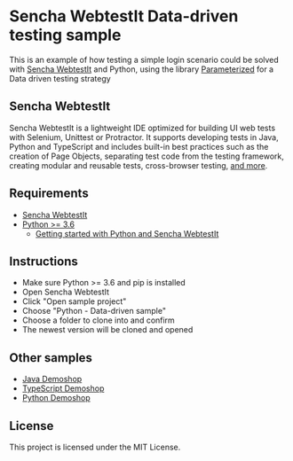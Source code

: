 # Sencha WebtestIt Data-driven testing sample

This is an example of how testing a simple login scenario could be solved with [Sencha WebtestIt](https://docs.sencha.com/webtestit/) and Python, using the library [Parameterized](https://pypi.org/project/parameterized/) for a Data driven testing strategy

## Sencha WebtestIt

Sencha WebtestIt is a lightweight IDE optimized for building UI web tests with Selenium, Unittest or Protractor. It supports developing tests in Java, Python and TypeScript and includes built-in best practices such as the creation of Page Objects, separating test code from the testing framework, creating modular and reusable tests, cross-browser testing, [and more](https://docs.sencha.com/webtestit/).

## Requirements

* [Sencha WebtestIt](https://docs.sencha.com/webtestit/)
* [Python >= 3.6](https://wiki.python.org/moin/BeginnersGuide/Download)
	* [Getting started with Python and Sencha WebtestIt](https://docs.sencha.com/webtestit/getting-started/getting-started-with-python-and-ranorex-webtestit.html)

## Instructions

* Make sure Python >= 3.6 and pip is installed
* Open Sencha WebtestIt
* Click "Open sample project"
* Choose "Python - Data-driven sample"
* Choose a folder to clone into and confirm
* The newest version will be cloned and opened

## Other samples

* [Java Demoshop](https://github.com/extjs/RxSe-java-demoshop)
* [TypeScript Demoshop](https://github.com/extjs/RxSe-ts-demoshop)
* [Python Demoshop](https://github.com/extjs/RxSe-python-demoshop)

## License

This project is licensed under the MIT License.